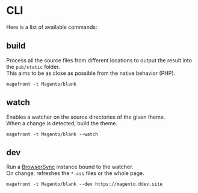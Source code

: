# CLI

Here is a list of available commands:


## build

Process all the source files from different locations to output the result into the `pub/static` folder.\
This aims to be as close as possible from the native behavior (PHP).

    magefront -t Magento/blank


## watch

Enables a watcher on the source directories of the given theme.\
When a change is detected, build the theme.

    magefront -t Magento/blank --watch


## dev

Run a [BrowserSync](https://browsersync.io/) instance bound to the watcher.\
On change, refreshes the `*.css` files or the whole page.

    magefront -t Magento/blank --dev https://magento.ddev.site
